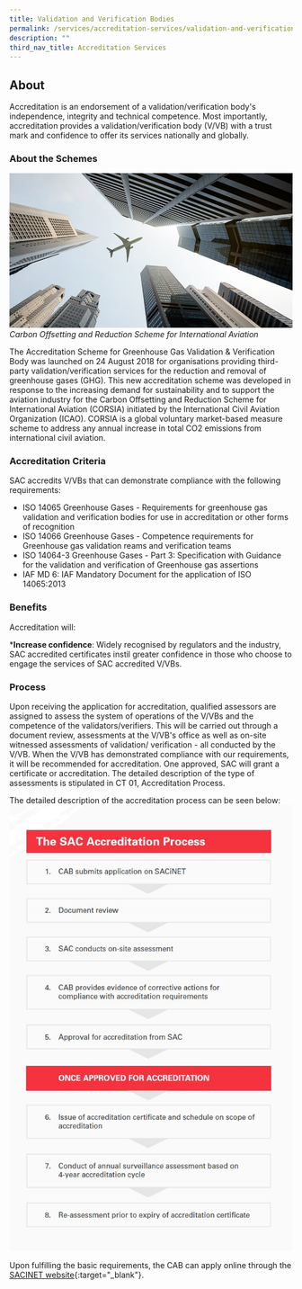 ```yaml
---
title: Validation and Verification Bodies
permalink: /services/accreditation-services/validation-and-verification-bodies/
description: ""
third_nav_title: Accreditation Services
---
```

## About

Accreditation is an endorsement of a validation/verification body's independence, integrity and technical competence. Most importantly, accreditation provides a validation/verification body (V/VB) with a trust mark and confidence to offer its services nationally and globally.

### About the Schemes
![Carbon Offsetting and Reduction Scheme for International Aviation](/images/services/validation-and-verification-accreditation.jpg)
*Carbon Offsetting and Reduction Scheme for International Aviation*

The Accreditation Scheme for Greenhouse Gas Validation &amp; Verification Body was launched on 24 August 2018 for organisations providing third-party validation/verification services for the reduction and removal of greenhouse gases (GHG). This new accreditation scheme was developed in response to the increasing demand for sustainability and to support the aviation industry for the Carbon Offsetting and Reduction Scheme for International Aviation (CORSIA) initiated by the International Civil Aviation Organization (ICAO). CORSIA is a global voluntary market-based measure scheme to address any annual increase in total CO2 emissions from international civil aviation.

### Accreditation Criteria

SAC accredits V/VBs that can demonstrate compliance with the following requirements: 

* ISO 14065 Greenhouse Gases - Requirements for greenhouse gas validation and verification bodies for use in accreditation or other forms of recognition  
* ISO 14066 Greenhouse Gases - Competence requirements for Greenhouse gas validation reams and verification teams  
* ISO 14064-3 Greenhouse Gases - Part 3: Specification with Guidance for the validation and verification of Greenhouse gas assertions  
* IAF MD 6: IAF Mandatory Document for the application of ISO 14065:2013 

### Benefits

Accreditation will:

***Increase confidence**: Widely recognised by regulators and the industry, SAC accredited certificates instil greater confidence in those who choose to engage the services of SAC accredited V/VBs.
 
### Process
Upon receiving the application for accreditation, qualified assessors are assigned to assess the system of operations of the V/VBs and the competence of the validators/verifiers. This will be carried out through a document review, assessments at the V/VB's office as well as on-site witnessed assessments of validation/ verification - all conducted by the V/VB. When the V/VB has demonstrated compliance with our requirements, it will be recommended for accreditation. One approved, SAC will grant a certificate or accreditation. The detailed description of the type of assessments is stipulated in CT 01, Accreditation Process.
 
The detailed description of the accreditation process can be seen below:  
![Accreditation Process](/images/services/sac-accreditation-process-flowchart.jpg) 

Upon fulfilling the basic requirements, the CAB can apply online through the [SACINET website](https://sacinet2.enterprisesg.gov.sg){:target="_blank"}.